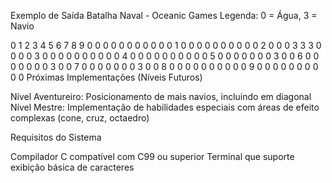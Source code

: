 Exemplo de Saída
Batalha Naval - Oceanic Games
Legenda: 0 = Água, 3 = Navio

  0 1 2 3 4 5 6 7 8 9 
0 0 0 0 0 0 0 0 0 0 0 
1 0 0 0 0 0 0 0 0 0 0 
2 0 0 0 3 3 3 0 0 0 0 
3 0 0 0 0 0 0 0 0 0 0 
4 0 0 0 0 0 0 0 0 0 0 
5 0 0 0 0 0 0 0 3 0 0 
6 0 0 0 0 0 0 0 3 0 0 
7 0 0 0 0 0 0 0 3 0 0 
8 0 0 0 0 0 0 0 0 0 0 
9 0 0 0 0 0 0 0 0 0 0
Próximas Implementações (Níveis Futuros)

Nível Aventureiro: Posicionamento de mais navios, incluindo em diagonal
Nível Mestre: Implementação de habilidades especiais com áreas de efeito complexas (cone, cruz, octaedro)

Requisitos do Sistema

Compilador C compatível com C99 ou superior
Terminal que suporte exibição básica de caracteres
